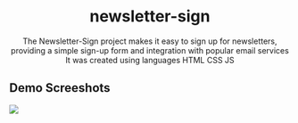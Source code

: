 <h1 align="center">newsletter-sign</h1>
<p align="center">The Newsletter-Sign project makes it easy to sign up for newsletters, providing a simple sign-up form and integration with popular email services It was created using languages HTML CSS JS</p>

<h2>Demo Screeshots</h2>
<img src="https://github.com/the-artist-web/newsletter-sign/assets/162612001/b0b240e0-804d-4424-b807-9c1fb7fbed3a">
